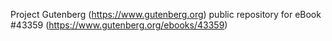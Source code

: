 Project Gutenberg (https://www.gutenberg.org) public repository for eBook #43359 (https://www.gutenberg.org/ebooks/43359)

